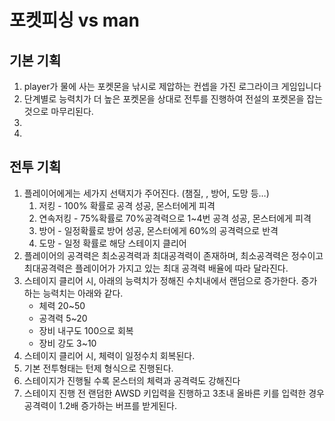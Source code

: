 # 포켓피싱 vs man

## 기본 기획

1. player가 물에 사는 포켓몬을 낚시로 제압하는 컨셉을 가진 로그라이크 게임입니다
2. 단계별로 능력치가 더 높은 포켓몬을 상대로 전투를 진행하여 전설의 포켓몬을 잡는 것으로 마무리된다.
3.
4.

## 전투 기획

1. 플레이어에게는 세가지 선택지가 주어진다.
   (챔질, , 방어, 도망 등…)
   1. 저킹 - 100% 확률로 공격 성공, 몬스터에게 피격
   2. 연속저킹 - 75%확률로 70%공격력으로 1~4번 공격 성공, 몬스터에게 피격
   3. 방어 - 일정확률로 방어 성공, 몬스터에게 60%의 공격력으로 반격
   4. 도망 - 일정 확률로 해당 스테이지 클리어
2. 플레이어의 공격력은 최소공격력과 최대공격력이 존재하며, 최소공격력은 정수이고 최대공격력은 플레이어가 가지고 있는 최대 공격력 배율에 따라 달라진다.
3. 스테이지 클리어 시, 아래의 능력치가 정해진 수치내에서 랜덤으로 증가한다. 증가하는 능력치는 아래와 같다.
   - 체력 20~50
   - 공격력 5~20
   - 장비 내구도 100으로 회복
   - 장비 강도 3~10
4. 스테이지 클리어 시, 체력이 일정수치 회복된다.
5. 기본 전투형태는 턴제 형식으로 진행된다.
6. 스테이지가 진행될 수록 몬스터의 체력과 공격력도 강해진다
7. 스테이지 진행 전 랜덤한 AWSD 키입력을 진행하고 3초내 올바른 키를 입력한 경우 공격력이 1.2배 증가하는 버프를 받게된다.
